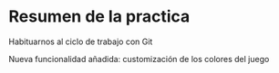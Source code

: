 # Resumen de la practica
Habituarnos al ciclo de trabajo con Git

Nueva funcionalidad añadida: customización de los colores del juego